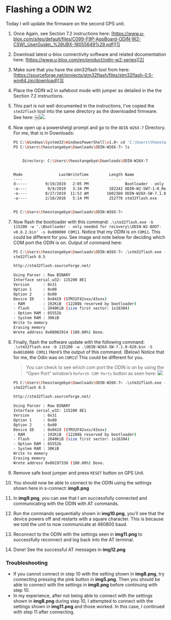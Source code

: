 
# Flashing a ODIN W2

Today I will update the firmware on the second GPS unit.

1. Once Again, see Section 7.2 instructions here: [https://www.u-blox.com/sites/default/files/C099-F9P-AppBoard-ODIN-W2-CSW\_UserGuide\_%28UBX-18055649%29.pdf][1]
2. Download latest u-blox connectivity software and related documentation here: [https://www.u-blox.com/en/product/odin-w2-series][2]
3. Make sure that you have the stm32flash tool from here: [https://sourceforge.net/projects/stm32flash/files/stm32flash-0.5-win64.zip/download][3]
4. Place the ODIN w2 in safeboot mode with jumper as detailed in the the Section 7.2 instructions.
5. This part is not well documented in the instructions, I’ve copied the `stm32flash` tool into the same directory as the downloaded firmware.  See here: ￼![][image-1]. 
6. Now open up a powershelgl prompt and go to the `ODIN-W26X-7` Directory.  For me, that is in Downloads:
	```bash
	PS C:\Windows\System32\WindowsPowerShell\v1.0> cd 'C:\Users\theostangebye\Downloads\ODIN-W26X-7\'                      
	PS C:\Users\theostangebye\Downloads\ODIN-W26X-7> ls


		Directory: C:\Users\theostangebye\Downloads\ODIN-W26X-7


	Mode                LastWriteTime         Length Name
	----                -------------         ------ ----
	d-----        9/19/2019   2:05 PM                Bootloader - only needed for recovery
	-a----         9/9/2019   3:34 PM         102242 ODIN-W2-SW7-1-0_ReleaseNotes_(UBX-19041417).pdf
	-a----        8/27/2019  11:53 AM        1602360 ODIN-W26X-SW-7.1.0-020.bin
	-a----        2/10/2016   5:14 PM         252776 stm32flash.exe


	PS C:\Users\theostangebye\Downloads\ODIN-W26X-7>
	```
7. Now flash the bootloader with this command: `.\stm32flash.exe -b 115200 -w '.\Bootloader - only needed for recovery\\ODIN-W2-BOOT-v0.8.2.bin' -s 0x000000 COM11`.  Notice that my ODIN is on `COM11`. This could be different for you.  See image and note below for deciding which COM port the ODIN is on.  Output of command here:
	```bash
	PS C:\Users\theostangebye\Downloads\ODIN-W26X-7> .\stm32flash.exe -b 115200 -w '.\Bootloader - only needed for recovery\\ODIN-W2-BOOT-v0.8.2.bin' -s 0x000000 COM11
	stm32flash 0.5

	http://stm32flash.sourceforge.net/

	Using Parser : Raw BINARY
	Interface serial_w32: 115200 8E1
	Version      : 0x31
	Option 1     : 0x00
	Option 2     : 0x00
	Device ID    : 0x0419 (STM32F42xxx/43xxx)
	- RAM        : 192KiB  (12288b reserved by bootloader)
	- Flash      : 2048KiB (size first sector: 1x16384)
	- Option RAM : 65552b
	- System RAM : 30KiB
	Write to memory
	Erasing memory
	Wrote address 0x08002914 (100.00%) Done.
	```
8. Finally, flash the software update with the following command:
	`.\stm32flash.exe -b 115200 -w .\ODIN-W26X-SW-7.1.0-020.bin -S 0x8010000 COM11`
	Here’s the output of this command. (Below)  Notice that for me, the Odin was on `COM11`!  This could be different for you.

	> You can check to see which com port the ODIN is on by using the “Open Port” window’s `Refersh COM Ports` button as seen here: ![][image-2]

	```bash
	PS C:\Users\theostangebye\Downloads\ODIN-W26X-7> .\stm32flash.exe -b 115200 -w .\ODIN-W26X-SW-7.1.0-020.bin -S 0x8010000 COM11
	stm32flash 0.5

	http://stm32flash.sourceforge.net/

	Using Parser : Raw BINARY
	Interface serial_w32: 115200 8E1
	Version      : 0x31
	Option 1     : 0x00
	Option 2     : 0x00
	Device ID    : 0x0419 (STM32F42xxx/43xxx)
	- RAM        : 192KiB  (12288b reserved by bootloader)
	- Flash      : 2048KiB (size first sector: 1x16384)
	- Option RAM : 65552b
	- System RAM : 30KiB
	Write to memory
	Erasing memory
	Wrote address 0x08197338 (100.00%) Done.
	```
9. Remove safe boot jumper and press `RESET` button on GPS Unit.
10. You should now be able to connect to the ODIN using the settings shown here in s-connect: **img8.png**
11. In **img9.png**, you can see that I am successfully connected and communicating with the ODIN with AT commands.
12. Run the commands sequentially shown in **img10.png**, you’ll see that the device powers off and restarts with a square character.  This is because we told the unit to now communicate at 460800 baud.
13. Reconnect to the ODIN with the settings seen in **img11.png** to successfully reconnect and log back into the AT terminal.
14. Done!  See the successful AT messages in **img12.png**

### Troubleshooting
* If you cannot connect in step 10 with the setting shown in **img8.png**, try connecting pressing the pink button in **img5.png**.  Then you should be able to connect with the settings in **img8.png** before continuing with step 10.
* In my experience, after not being able to connect with the settings shown in **img8.png** during step 10, I attempted to connect with the settings shown in **img11.png** and those worked.  In this case, I continued with step 11 after connecting.

[1]:	https://www.u-blox.com/sites/default/files/C099-F9P-AppBoard-ODIN-W2-CSW_UserGuide_%28UBX-18055649%29.pdf
[2]:	https://www.u-blox.com/en/product/odin-w2-series
[3]:	https://sourceforge.net/projects/stm32flash/files/stm32flash-0.5-win64.zip/download

[image-1]:	https://media.githubusercontent.com/media/gcc-ant-robot/gps-rtk/master/notebook/imgs/img6.png
[image-2]:	https://media.githubusercontent.com/media/gcc-ant-robot/gps-rtk/master/notebook/imgs/img7.png
